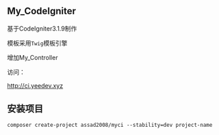 ## My_CodeIgniter

基于CodeIgniter3.1.9制作
 
模板采用`Twig`模板引擎  

增加My_Controller  

访问：  

<http://ci.yeedev.xyz>


## 安装项目

`composer create-project assad2008/myci --stability=dev project-name`

